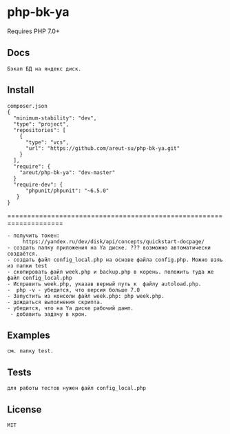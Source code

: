 # php-bk-ya

Requires PHP 7.0+

## Docs
    Бэкап БД на яндекс диск. 
    
## Install
    composer.json
    {
      "minimum-stability": "dev",
      "type": "project",
      "repositories": [
        {
          "type": "vcs",
          "url": "https://github.com/areut-su/php-bk-ya.git"
        }
      ],
      "require": {
        "areut/php-bk-ya": "dev-master"
      }
      "require-dev": {
          "phpunit/phpunit": "~6.5.0"
       }
    }
 ====================================================================

    - получить токен:   
         https://yandex.ru/dev/disk/api/concepts/quickstart-docpage/
    - создать папку приложения на Ya диске. ??? возможно автоматически создаётся. 
    - создать файл config_local.php на основе файла config.php. Можно взяь из папки test
    - скопировать файл week.php и backup.php в корень. положить туда же файл config_local.php
    - Исправить week.php, указав верный путь к  файлу autoload.php.
    -  php -v - убедится, что версия больше 7.0
    - Запустить из консоли файл week.php: php week.php. 
    - дождаться выполнения скрипта.
    - убедится, что на Ya диске рабочий дамп.
     - добавить задачу в крон.
     
## Examples
        	
    см. папку test.

## Tests

    для работы тестов нужен файл config_local.php


## License
    MIT